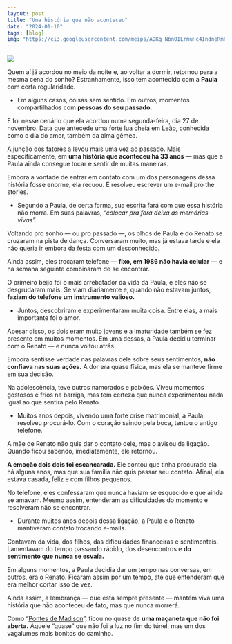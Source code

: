 ```yaml
---
layout: post
title: "Uma história que não aconteceu"
date: "2024-01-10"
tags: [blog]
img: "https://ci3.googleusercontent.com/meips/ADKq_Nbn0ILrmuHc4IndneRmhaDgIZEF16gQ1E4KtaAL48CNqNN68copQMHiww6Q9sSDVnVsD5ErMU_og2_xBXJGur9bAdnf6qpl0svjsQZ4-Q2dvHDIYd5VFukkF7T-dISbTS9nqHUjfEp0_WteBL44pmfkFFPuUwqacrf6LpDQIgd_sQ_1RpSdmHjyR3ubXJyjCtpF59pj9VSkcOcvESVMsEzucorAWSfRRNOwinTA05xRMoOgyt2E8RBGdqp4LTRxvDyL5sWdrnzWo05BRn72oRLN09vIyM-RJb--hc5tYEg-t2260t_rg6DLuw=s0-d-e1-ft"
---
```



![](https://ci3.googleusercontent.com/meips/ADKq_Nbn0ILrmuHc4IndneRmhaDgIZEF16gQ1E4KtaAL48CNqNN68copQMHiww6Q9sSDVnVsD5ErMU_og2_xBXJGur9bAdnf6qpl0svjsQZ4-Q2dvHDIYd5VFukkF7T-dISbTS9nqHUjfEp0_WteBL44pmfkFFPuUwqacrf6LpDQIgd_sQ_1RpSdmHjyR3ubXJyjCtpF59pj9VSkcOcvESVMsEzucorAWSfRRNOwinTA05xRMoOgyt2E8RBGdqp4LTRxvDyL5sWdrnzWo05BRn72oRLN09vIyM-RJb--hc5tYEg-t2260t_rg6DLuw=s0-d-e1-ft)


Quem aí já acordou no meio da noite e, ao voltar a dormir, retornou para a mesma cena do sonho? Estranhamente, isso tem acontecido com a  **Paula**  com certa regularidade.

-   Em alguns casos, coisas sem sentido. Em outros, momentos compartilhados com **pessoas do seu passado.**
    

E foi nesse cenário que ela acordou numa segunda-feira, dia 27 de novembro. Data que antecede uma forte lua cheia em Leão, conhecida como o dia do amor, também da alma gêmea.

A junção dos fatores a levou mais uma vez ao passado. Mais especificamente, em  **uma história que aconteceu há 33 anos**  — mas que a Paula ainda consegue tocar e sentir de muitas maneiras.

Embora a vontade de entrar em contato com um dos personagens dessa história fosse enorme, ela recuou. E resolveu escrever um e-mail pro the stories.

-   Segundo a Paula, de certa forma, sua escrita fará com que essa história não morra. Em suas palavras,  _“colocar pra fora deixa as memórias vivas”._
    

Voltando pro sonho — ou pro passado —, os olhos de Paula e do Renato se cruzaram na pista de dança. Conversaram muito, mas já estava tarde e ela não queria ir embora da festa com um desconhecido.

Ainda assim, eles trocaram telefone —  **fixo, em 1986 não havia celular**  — e na semana seguinte combinaram de se encontrar.

O primeiro beijo foi o mais arrebatador da vida da Paula, e eles não se desgrudaram mais. Se viam diariamente e, quando não estavam juntos,  **faziam do telefone um instrumento valioso.**

-   Juntos, descobriram e experimentaram muita coisa. Entre elas, a mais importante foi o amor.
    

Apesar disso, os dois eram muito jovens e a imaturidade também se fez presente em muitos momentos. Em uma dessas, a Paula decidiu terminar com o Renato — e nunca voltou atrás.

Embora sentisse verdade nas palavras dele sobre seus sentimentos,  **não confiava nas suas ações.** A dor era quase física, mas ela se manteve firme em sua decisão.

Na adolescência, teve outros namorados e paixões. Viveu momentos gostosos e frios na barriga, mas tem certeza que nunca experimentou nada igual ao que sentira pelo Renato.

-   Muitos anos depois, vivendo uma forte crise matrimonial, a Paula resolveu procurá-lo. Com o coração saindo pela boca, tentou o antigo telefone.
    

A mãe de Renato não quis dar o contato dele, mas o avisou da ligação. Quando ficou sabendo, imediatamente, ele retornou.

**A emoção dois dois foi escancarada.** Ele contou que tinha procurado ela há alguns anos, mas que sua família não quis passar seu contato. Afinal, ela estava casada, feliz e com filhos pequenos.

No telefone, eles confessaram que nunca haviam se esquecido e que ainda se amavam. Mesmo assim, entenderam as dificuldades do momento e resolveram não se encontrar.

-   Durante muitos anos depois dessa ligação, a Paula e o Renato mantiveram contato trocando e-mails.
    

Contavam da vida, dos filhos, das dificuldades financeiras e sentimentais. Lamentavam do tempo passando rápido, dos desencontros e  **do sentimento que nunca se esvaía.**

Em alguns momentos, a Paula decidia dar um tempo nas conversas, em outros, era o Renato. Ficaram assim por um tempo, até que entenderam que era melhor cortar isso de vez.

Ainda assim, a lembrança — que está sempre presente — mantém viva uma história que não aconteceu de fato, mas que nunca morrerá.

Como “[Pontes de Madison](/as-pontes-de-madison-filme-1995)”, ficou no quase de  **uma maçaneta que não foi aberta.**  Aquele “quase” que não foi a luz no fim do túnel, mas um dos vagalumes mais bonitos do caminho.
